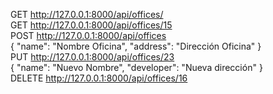 GET http://127.0.0.1:8000/api/offices/ <br/>
GET http://127.0.0.1:8000/api/offices/15 <br/>
POST http://127.0.0.1:8000/api/offices <br/>
{
   "name": "Nombre Oficina",
   "address": "Dirección Oficina"
}
<br/>
PUT http://127.0.0.1:8000/api/offices/23 <br/>
{
   "name": "Nuevo Nombre",
   "developer": "Nueva dirección"
}
<br/>
DELETE http://127.0.0.1:8000/api/offices/16
